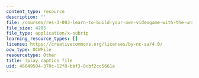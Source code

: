 ```yaml
---
content_type: resource
description: ''
file: /courses/res-3-003-learn-to-build-your-own-videogame-with-the-unity-game-engine-and-microsoft-kinect-january-iap-2017/46849504370c12f8bbf38cbf2cc5661a_7a4NYOOSVfI.srt
file_size: 4205
file_type: application/x-subrip
learning_resource_types: []
license: https://creativecommons.org/licenses/by-nc-sa/4.0/
ocw_type: OCWFile
resourcetype: Other
title: 3play caption file
uid: 46849504-370c-12f8-bbf3-8cbf2cc5661a
---
```

